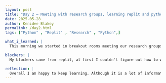 ```yaml
---
layout: post
title: "Day 2 – Meeting with research groups, learning replit and python"
date: 2025-05-28
author: Kenidee Blakey
permalink: /day2.html
tags: ["Python" , "Replit" , "Research" , "Python",]

what_i_learned: |
  This morning we started in breakout rooms meeting our research groups and mentors. I am excited to start next week in person because my group and project topic are interesting. After the break we learned about replit and python. The basic functions of python were easy to learn, replit was a little bit complicated at first.  

blockers: |
  My blockers came from replit, at first I couldn't figure out how to work the website. I feel overall I now have a better understanding of python and replit. The more I practice both systems, it will become easier to use.

reflection: |
  Overall I am happy to keep learning. Although it is a lot of information at one time, I think I am doing a decent job at keeping up. This is new turf for me so its taking some adjustments but our instructors are making the learning a bit smoother. My favorite part of todays class was playing headbands it was a great debrief moment for my brain.
---
```

